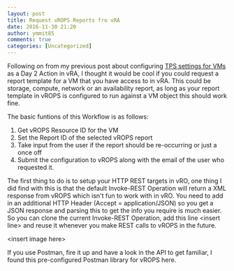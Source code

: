 ```yaml
---
layout: post
title: Request vROPS Reports fro vRA
date: 2016-11-30 21:20
author: ymmit85
comments: true
categories: [Uncategorized]
---
```

Following on from my previous post about configuring <a href="http://ymmit.net/2016/11/15/configure-tps-with-vra/" target="_blank">TPS settings for VMs</a> as a Day 2 Action in vRA, I thought it would be cool if you could request a report template for a VM that you have access to in vRA. This could be storage, compute, network or an availability report, as long as your report template in vROPS is configured to run against a VM object this should work fine.

The basic funtions of this Workflow is as follows:
<ol>
	<li>Get vROPS Resource ID for the VM</li>
	<li>Set the Report ID of the selected vROPS report</li>
	<li>Take input from the user if the report should be re-occurring or just a once off</li>
	<li>Submit the configuration to vROPS along with the email of the user who requested it.</li>
</ol>
The first thing to do is to setup your HTTP REST targets in vRO, one thing I did find with this is that the default Invoke-REST Operation will return a XML response from vROPS which isn't fun to work with in vRO. You need to add in an additional HTTP Header (Accept = application/JSON) so you get a JSON response and parsing this to get the info you require is much easier. So you can clone the current Invoke-REST Operation, add this line &lt;insert line&gt; and reuse it whenever you make REST calls to vROPS in the future.

&lt;insert image here&gt;

If you use Postman, fire it up and have a look in the API to get familiar, I found this pre-configured Postman library for vROPS here.

&nbsp;

&nbsp;
